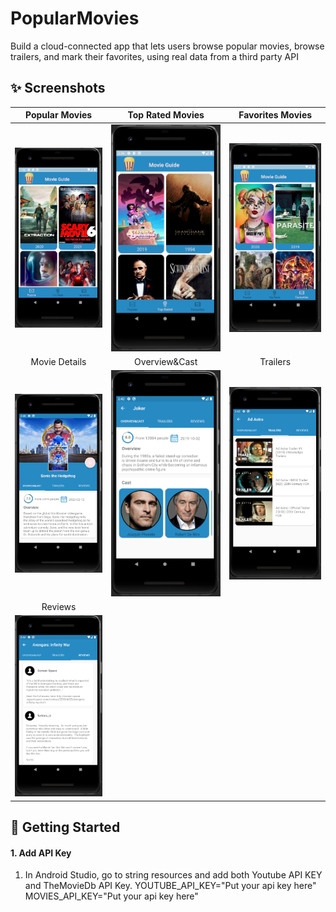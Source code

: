 # PopularMovies
 Build a cloud-connected app that lets users browse popular movies, browse trailers, and mark their favorites, using real data from a third party API
## ✨ Screenshots
| Popular Movies | Top Rated Movies |  Favorites Movies |
|:-:|:-:|:-:|
| ![Fist](screenshots/Popular.png?raw=true) | ![3](screenshots/Top_rated.png?raw=true) | ![3](screenshots/Favourites.png?raw=true) |
| Movie Details | Overview&Cast |  Trailers |
| ![4](screenshots/Movie_details.png?raw=true) | ![5](screenshots/Overview_cast.png?raw=true) | ![6](screenshots/Trailers.png?raw=true) |
| Reviews |
| ![4](screenshots/Reviews.png?raw=true) |

## 🚀 Getting Started

#### 1. Add API Key
1.  In Android Studio, go to string resources and add both Youtube API KEY and TheMovieDb API Key.
YOUTUBE_API_KEY="Put your api key here"
 MOVIES_API_KEY="Put your api key here"
```
